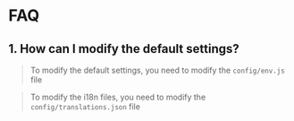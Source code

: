 # FAQ

## 1. How can I modify the default settings?

> To modify the default settings, you need to modify the ``config/env.js`` file

> To modify the i18n files, you need to modify the ``config/translations.json`` file
